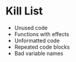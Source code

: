 Kill List
=========
* Unused code
* Functions with effects
* Unformatted code
* Repeated code blocks
* Bad variable names

